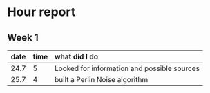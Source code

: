 # Hour report  

## Week 1  
| date | time | what did I do|
| :----:|:-----| :-----|
| 24.7 | 5 | Looked for information and possible sources|
| 25.7 | 4 | built a Perlin Noise algorithm|
